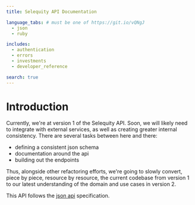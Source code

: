 ```yaml
---
title: Selequity API Documentation

language_tabs: # must be one of https://git.io/vQNgJ
  - json
  - ruby

includes:
  - authentication
  - errors
  - investments
  - developer_reference

search: true
---
```


# Introduction
Currently, we're at version 1 of the Selequity API. Soon, we will likely
need to integrate with external services, as well as creating greater
internal consistency. There are several tasks between here and there:

  * defining a consistent json schema
  * documentation around the api
  * building out the endpoints

Thus, alongside other refactoring efforts, we're going to slowly
convert, piece by piece, resource by resource, the current codebase from
version 1 to our latest understanding of the domain and use cases in
version 2.

This API follows the [json api](http://jsonapi.org/) specification.
